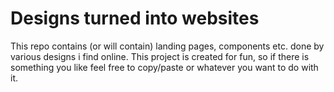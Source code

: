 # Designs turned into websites

This repo contains (or will contain) landing pages, components etc. done by various designs i find online.
This project is created for fun, so if there is something you like feel free to copy/paste or whatever you want to do with it.
